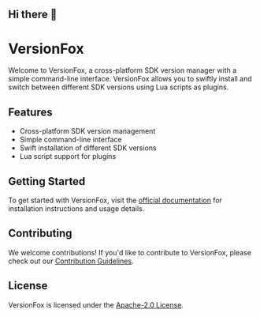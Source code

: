 ## Hi there 👋

# VersionFox

Welcome to VersionFox, a cross-platform SDK version manager with a simple command-line interface. VersionFox allows you to swiftly install and switch between different SDK versions using Lua scripts as plugins.

## Features
- Cross-platform SDK version management
- Simple command-line interface
- Swift installation of different SDK versions
- Lua script support for plugins

## Getting Started
To get started with VersionFox, visit the [official documentation](https://github.com/version-fox/vfox/blob/main/README.md) for installation instructions and usage details.

## Contributing
We welcome contributions! If you'd like to contribute to VersionFox, please check out our [Contribution Guidelines](https://github.com/version-fox/vfox/blob/main/README.md).

## License
VersionFox is licensed under the [Apache-2.0 License](https://github.com/version-fox/vfox/blob/main/LICENSE).

